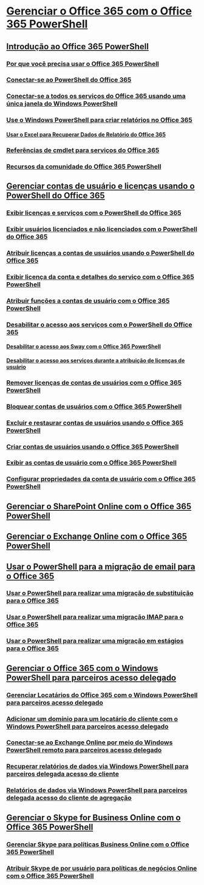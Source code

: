 
# [Gerenciar o Office 365 com o Office 365 PowerShell](manage-office-365-with-office-365-powershell.md)
## [Introdução ao Office 365 PowerShell](getting-started-with-office-365-powershell.md)
### [Por que você precisa usar o Office 365 PowerShell](why-you-need-to-use-office-365-powershell.md)
### [Conectar-se ao PowerShell do Office 365](connect-to-office-365-powershell.md)
### [Conectar-se a todos os serviços do Office 365 usando uma única janela do Windows PowerShell](connect-to-all-office-365-services-in-a-single-windows-powershell-window.md)
### [Use o Windows PowerShell para criar relatórios no Office 365](use-windows-powershell-to-create-reports-in-office-365.md)
#### [Usar o Excel para Recuperar Dados de Relatório do Office 365](using-excel-to-retrieve-office-365-reporting-data.md)
### [Referências de cmdlet para serviços do Office 365](cmdlet-references-for-office-365-services.md)
### [Recursos da comunidade do Office 365 PowerShell](office-365-powershell-community-resources.md)
## [Gerenciar contas de usuário e licenças usando o PowerShell do Office 365](manage-user-accounts-and-licenses-with-office-365-powershell.md)
### [Exibir licenças e serviços com o PowerShell do Office 365](view-licenses-and-services-with-office-365-powershell.md)
### [Exibir usuários licenciados e não licenciados com o PowerShell do Office 365](view-licensed-and-unlicensed-users-with-office-365-powershell.md)
### [Atribuir licenças a contas de usuários usando o PowerShell do Office 365](assign-licenses-to-user-accounts-with-office-365-powershell.md)
### [Exibir licença da conta e detalhes do serviço com o Office 365 PowerShell](view-account-license-and-service-details-with-office-365-powershell.md)
### [Atribuir funções a contas de usuário com o Office 365 PowerShell](assign-roles-to-user-accounts-with-office-365-powershell.md)
### [Desabilitar o acesso aos serviços com o PowerShell do Office 365](disable-access-to-services-with-office-365-powershell.md)
#### [Desabilitar o acesso aos Sway com o Office 365 PowerShell](disable-access-to-sway-with-office-365-powershell.md)
#### [Desabilitar o acesso aos serviços durante a atribuição de licenças de usuário](disable-access-to-services-while-assigning-user-licenses.md)
### [Remover licenças de contas de usuários com o Office 365 PowerShell](remove-licenses-from-user-accounts-with-office-365-powershell.md)
### [Bloquear contas de usuários com o Office 365 PowerShell](block-user-accounts-with-office-365-powershell.md)
### [Excluir e restaurar contas de usuários usando o Office 365 PowerShell](delete-and-restore-user-accounts-with-office-365-powershell.md)
### [Criar contas de usuários usando o Office 365 PowerShell](create-user-accounts-with-office-365-powershell.md)
### [Exibir as contas de usuário com o Office 365 PowerShell](view-user-accounts-with-office-365-powershell.md)
### [Configurar propriedades da conta de usuário com o Office 365 PowerShell](configure-user-account-properties-with-office-365-powershell.md)
## [Gerenciar o SharePoint Online com o Office 365 PowerShell](manage-sharepoint-online-with-office-365-powershell.md)
## [Gerenciar o Exchange Online com o Office 365 PowerShell](manage-exchange-online-with-office-365-powershell.md)
## [Usar o PowerShell para a migração de email para o Office 365](use-powershell-for-email-migration-to-office-365.md)
### [Usar o PowerShell para realizar uma migração de substituição para o Office 365](use-powershell-to-perform-a-cutover-migration-to-office-365.md)
### [Usar o PowerShell para realizar uma migração IMAP para o Office 365](use-powershell-to-perform-an-imap-migration-to-office-365.md)
### [Usar o PowerShell para realizar uma migração em estágios para o Office 365](use-powershell-to-perform-a-staged-migration-to-office-365.md)
## [Gerenciar o Office 365 com o Windows PowerShell para parceiros acesso delegado](manage-office-365-with-windows-powershell-for-delegated-access-permissions-dap-p.md)
### [Gerenciar Locatários do Office 365 com o Windows PowerShell para parceiros acesso delegado](manage-office-365-tenants-with-windows-powershell-for-delegated-access-permissio.md)
### [Adicionar um domínio para um locatário do cliente com o Windows PowerShell para parceiros acesso delegado](add-a-domain-to-a-client-tenancy-with-windows-powershell-for-delegated-access-pe.md)
### [Conectar-se ao Exchange Online por meio do Windows PowerShell remoto para parceiros acesso delegado](connect-to-exchange-online-tenants-with-remote-windows-powershell-for-delegated.md)
### [Recuperar relatórios de dados via Windows PowerShell para parceiros delegada acesso do cliente](retrieve-customer-tenant-reporting-data-with-windows-powershell-for-delegated-ac.md)
### [Relatórios de dados via Windows PowerShell para parceiros delegada acesso do cliente de agregação](aggregate-customer-reporting-data-via-windows-powershell-for-delegated-access-pe.md)
## [Gerenciar o Skype for Business Online com o Office 365 PowerShell](manage-skype-for-business-online-with-office-365-powershell.md)
### [Gerenciar Skype para políticas Business Online com o Office 365 PowerShell](manage-skype-for-business-online-policies-with-office-365-powershell.md)
### [Atribuir Skype de por usuário para políticas de negócios Online com o Office 365 PowerShell](assign-per-user-skype-for-business-online-policies-with-office-365-powershell.md)


